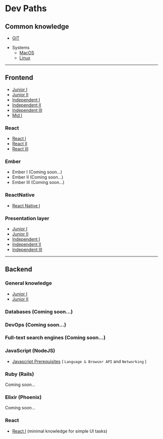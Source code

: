 # Dev Paths

## Common knowledge
* [GIT](common/git.md) 
- Systems 
  - [MacOS](common/macos.md)
  - [Linux](common/linux.md)
 
---

## Frontend
* [Junior I](frontend_developer/01_junior_I.md)
* [Junior II](frontend_developer/02_junior_II.md)
* [Independent I](frontend_developer/03_independent_I.md)
* [Independent II](frontend_developer/04_independent_II.md)
* [Independent III](frontend_developer/05_independent_III.md)
* [Mid I](frontend_developer/06_mid_I.md)

### React
* [React I](frontend_developer/react/01_level_1.md)
* [React II](frontend_developer/react/02_level_2.md)
* [React III](frontend_developer/react/03_level_3.md)

### Ember
* Ember I (Coming soon...)
* Ember II (Coming soon...)
* Ember III (Coming soon...)

### ReactNative
* [React Native I](frontend_developer/react-native/01_level_1.md)

### Presentation layer
* [Junior I](frontend_developer/CSS%20%26%20HTML/01_junior_I.md)
* [Junior II](frontend_developer/CSS%20%26%20HTML/02_junior_II.md)
* [Independent I](frontend_developer/CSS%20%26%20HTML/03_independent_I.md)
* [Independent II](frontend_developer/CSS%20%26%20HTML/04_independent_II.md)
* [Independent III](frontend_developer/CSS%20%26%20HTML/05_independent_III.md)

---

## Backend
### General knowledge
* [Junior I](/backend_developer/01_junior_I.md)
* [Junior II](/backend_developer/02_junior_II.md)
### Databases (Coming soon...)
### DevOps (Coming soon...)
### Full-text search engines (Coming soon...)

### JavaScript (NodeJS)
* [Javascript Prerequisites](/frontend_developer/01_junior_I.md) ( `Language & Browser API` and `Networking` )

### Ruby (Rails)
Coming soon...

### Elixir (Phoenix)
Coming soon...

### React
* [React I](backend_developer/frameworks/react.md) (minimal knowledge for simple UI tasks)
